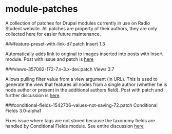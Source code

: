 module-patches
==============

A collection of patches for Drupal modules currently in use on Radio Student website. All patches are property of their authors, they are only collected here for easier future maintenance.

###feature-preset-with-link-d7.patch
Insert 1.3

Automatically adds link to original to images inserted into posts with Insert module. Post with issue and patch is [here](https://drupal.org/node/1542706)

###views-357082-172-7.x-3.x-dev.patch
Views 3.7

Allows pulling filter value from a view argument (in URL). This is used to generate the view that features all nodes from a single author (whether he is node author or present in the additional authors field). Post with patch and further discussion is [here](https://drupal.org/node/357082).

###conditional-fields-1542706-values-not-saving-72.patch
Conditional Fields 3.0-alpha1

Fixes issue where tags are not stored because the taxonomy fields are handled by Conditional Fields module. See entire discussion [here](https://drupal.org/node/1542706)